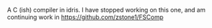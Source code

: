 A C (ish) compiler in idris. I have stopped working on this one, and am continuing work in https://github.com/zstone1/FSComp
